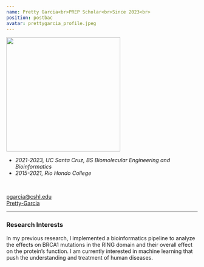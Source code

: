 ```yaml
---
name: Pretty Garcia<br>PREP Scholar<br>Since 2023<br>
position: postbac
avatar: prettygarcia_profile.jpeg
---
```


<img width="300" src="{{site.baseurl}}/images/people/{{page.avatar}}" data-action="zoom">
<br>

- _2021-2023, UC Santa Cruz, BS Biomolecular Engineering and Bioinformatics_ <br>
- _2015-2021, Rio Hondo College_ <br>

<br>

<a href="mailto:pgarcia@cshl.edu"><i class="fa fa-envelope-o"></i> pgarcia@cshl.edu</a><br>
<a href="https://www.linkedin.com/in/pretty-garcia"><i class="fa fa-linkedin-square"></i> Pretty-Garcia</a><br>

<hr>

### Research Interests

In my previous research, I implemented a bioinformatics pipeline to analyze the effects on BRCA1 mutations in the RING domain and their overall effect on the protein’s function. I am currently interested in machine learning that push the understanding and treatment of human diseases.


<br>
<br>
<br>

&nbsp;
&nbsp;
&nbsp;
&nbsp;
&nbsp;
&nbsp;
&nbsp;
&nbsp;
&nbsp;
&nbsp;
&nbsp;
&nbsp;
&nbsp;
&nbsp;
&nbsp;
&nbsp;
&nbsp;
&nbsp;
&nbsp;
&nbsp;
&nbsp;
&nbsp;
&nbsp;
&nbsp;

